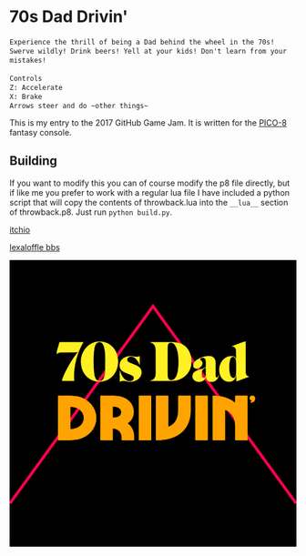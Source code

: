 # 70s Dad Drivin'

```
Experience the thrill of being a Dad behind the wheel in the 70s!
Swerve wildly! Drink beers! Yell at your kids! Don't learn from your mistakes!

Controls
Z: Accelerate
X: Brake
Arrows steer and do ~other things~
```

This is my entry to the 2017 GitHub Game Jam. It is written for the [PICO-8](https://www.lexaloffle.com/pico-8.php) fantasy console.

## Building

If you want to modify this you can of course modify the p8 file directly, but if like me you prefer to work with a regular lua file I have included a python script that will copy the contents of throwback.lua into the `__lua__` section of throwback.p8. Just run `python build.py`.

[itchio](https://alligator.itch.io/70s-dad-drivin)

[lexaloffle bbs](https://www.lexaloffle.com/bbs/?tid=30349)

![60s Dad Drivin'](logo.png)
